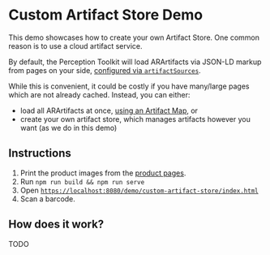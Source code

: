 # Custom Artifact Store Demo

This demo showcases how to create your own Artifact Store.  One common reason is to use a cloud artifact service.

By default, the Perception Toolkit will load ARArtifacts via JSON-LD markup from pages on your side, [configured via `artifactSources`](../simple).

While this is convenient, it could be costly if you have many/large pages which are not already cached.  Instead, you can either:

* load all ARArtifacts at once, [using an Artifact Map](../artifact-map), or
* create your own artifact store, which manages artifacts however you want (as we do in this demo)

## Instructions

1. Print the product images from the [product pages](./products).
2. Run `npm run build && npm run serve`
3. Open [`https://localhost:8080/demo/custom-artifact-store/index.html`](https://localhost:8080/demo/custom-artifact-store/index.html)
4. Scan a barcode.

## How does it work?

TODO
